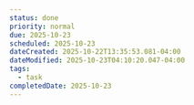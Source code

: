 ```yaml
---
status: done
priority: normal
due: 2025-10-23
scheduled: 2025-10-23
dateCreated: 2025-10-22T13:35:53.081-04:00
dateModified: 2025-10-23T04:10:20.047-04:00
tags:
  - task
completedDate: 2025-10-23
---
```


